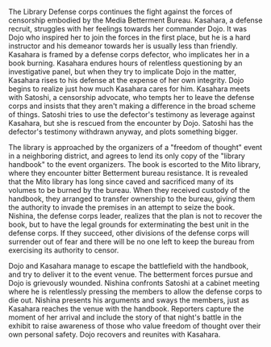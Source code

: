 <!-- Library Wars: The Last Mission (2015) -->

The Library Defense corps continues the fight against the forces of censorship embodied by the Media Betterment Bureau. Kasahara, a defense recruit, struggles with her feelings towards her commander Dojo. It was Dojo who inspired her to join the forces in the first place, but he is a hard instructor and his demeanor towards her is usually less than friendly. Kasahara is framed by a defense corps defector, who implicates her in a book burning. Kasahara endures hours of relentless questioning by an investigative panel, but when they try to implicate Dojo in the matter, Kasahara rises to his defense at the expense of her own integrity. Dojo begins to realize just how much Kasahara cares for him. Kasahara meets with Satoshi, a censorship advocate, who tempts her to leave the defense corps and insists that they aren't making a difference in the broad scheme of things. Satoshi tries to use the defector's testimony as leverage against Kasahara, but she is rescued from the encounter by Dojo. Satoshi has the defector's testimony withdrawn anyway, and plots something bigger.

The library is approached by the organizers of a "freedom of thought" event in a neighboring district, and agrees to lend its only copy of the "library handbook" to the event organizers. The book is escorted to the Mito library, where they encounter bitter Betterment bureau resistance. It is revealed that the Mito library has long since caved and sacrificed many of its volumes to be burned by the bureau. When they received custody of the handbook, they arranged to transfer ownership to the bureau, giving them the authority to invade the premises in an attempt to seize the book. Nishina, the defense corps leader, realizes that the plan is not to recover the book, but to have the legal grounds for exterminating the best unit in the defense corps. If they succeed, other divisions of the defense corps will surrender out of fear and there will be no one left to keep the bureau from exercising its authority to censor.

Dojo and Kasahara manage to escape the battlefield with the handbook, and try to deliver it to the event venue. The betterment forces pursue and Dojo is grievously wounded. Nishina confronts Satoshi at a cabinet meeting where he is relentlessly pressing the members to allow the defense corps to die out. Nishina presents his arguments and sways the members, just as Kasahara reaches the venue with the handbook. Reporters capture the moment of her arrival and include the story of that night's battle in the exhibit to raise awareness of those who value freedom of thought over their own personal safety. Dojo recovers and reunites with Kasahara.
